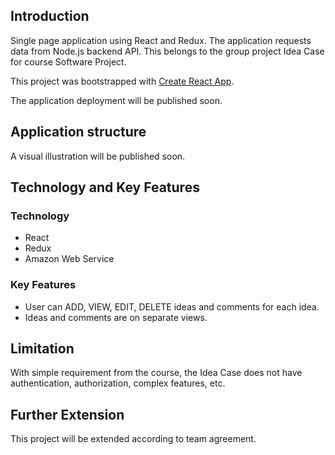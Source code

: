 ## Introduction
Single page application using React and Redux. The application requests data from Node.js backend API. This belongs to the group project Idea Case for course Software Project.

This project was bootstrapped with [Create React App](https://github.com/facebookincubator/create-react-app).

The application deployment will be published soon.

## Application structure
A visual illustration will be published soon.

## Technology and Key Features  

### Technology
- React
- Redux
- Amazon Web Service

### Key Features
- User can ADD, VIEW, EDIT, DELETE ideas and comments for each idea.
- Ideas and comments are on separate views.

## Limitation
With simple requirement from the course, the Idea Case does not have authentication, authorization, complex features, etc.

## Further Extension
This project will be extended according to team agreement.
